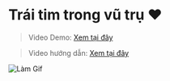 # Trái tim trong vũ trụ ❤️

> Video Demo: [Xem tại đây](https://www.tiktok.com/@dr.gifter306/video/7520990064776695047)


> Video hướng dẫn: [Xem tại đây](https://drive.google.com/file/d/1xXZ-IXxMqBVU8TrOuHTWQJ_35uZhr2XI/view?usp=sharing)

![Làm Gif](https://github.com/user-attachments/assets/8a3ce102-b426-49d8-80d0-20bd754ef3db)
